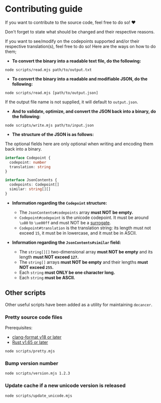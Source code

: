 # Contributing guide

If you want to contribute to the source code, feel free to do so! ❤️

Don't forget to state what should be changed and their respective reasons.

If you want to see/modify on the codepoints supported and/or their respective translation(s), feel free to do so! Here are the ways on how to do them;

- **To convert the binary into a readable text file, do the following:**

```console
node scripts/read.mjs path/to/output.txt
```

- **To convert the binary into a readable and modifiable JSON, do the following:**

```console
node scripts/read.mjs [path/to/output.json]
```

If the output file name is not supplied, it will default to `output.json`.

- **And to validate, optimize, and convert the JSON back into a binary, do the following:**

```console
node scripts/write.mjs path/to/input.json
```

- **The structure of the JSON is as follows:**

The optional fields here are only optional when writing and encoding them back into a binary.

```ts
interface Codepoint {
  codepoint: number
  translation: string
}

interface JsonContents {
  codepoints: Codepoint[]
  similar: string[][]
}
```

- **Information regarding the `Codepoint` structure:**

  - The `JsonContents#codepoints` array **must NOT be empty.**
  - `Codepoint#codepoint` is the unicode codepoint. It must be around `\u80` to `\ue00ff` and must NOT be a [surrogate](https://en.wikipedia.org/wiki/Universal_Character_Set_characters#Surrogates).
  - `Codepoint#translation` is the translation string: its length must not exceed `15`, it must be in lowercase, and it must be in ASCII.

- **Information regarding the `JsonContents#similar` field:**

  - The `string[][]` two-dimensional array **must NOT be empty** and its length **must NOT exceed `127`.**
  - The `string[]` arrays **must NOT be empty** and their lengths **must NOT exceed `255`.**
  - Each `string` **must ONLY be one character long.**
  - Each `string` **must be ASCII.**

## Other scripts

Other useful scripts have been added as a utility for maintaining `decancer`.

### Pretty source code files

Prerequisites:

- [clang-format v18 or later](https://clang.llvm.org)
- [Rust v1.65 or later](https://www.rust-lang.org)

```console
node scripts/pretty.mjs
```

### Bump version number

```console
node scripts/version.mjs 1.2.3
```

### Update cache if a new unicode version is released

```console
node scripts/update_unicode.mjs
```
